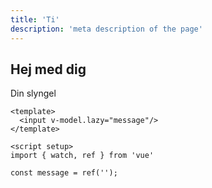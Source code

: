 ```yaml
---
title: 'Ti'
description: 'meta description of the page'
---
```

<!-- Content of the page -->
## Hej med dig
Din slyngel
``` vue {2,4-5} [/components.vue]
<template>
  <input v-model.lazy="message"/>
</template>

<script setup>
import { watch, ref } from 'vue'

const message = ref('');
```